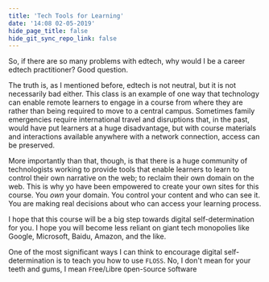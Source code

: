 ```yaml
---
title: 'Tech Tools for Learning'
date: '14:08 02-05-2019'
hide_page_title: false
hide_git_sync_repo_link: false
---
```


So, if there are so many problems with edtech, why would I be a career edtech practitioner? Good question.

The truth is, as I mentioned before, edtech is not neutral, but it is not necessarily bad either. This class is an example of one way that technology can enable remote learners to engage in a course from where they are rather than being required to move to a central campus. Sometimes family emergencies require international travel and disruptions that, in the past, would have put learners at a huge disadvantage, but with course materials and interactions available anywhere with a network connection, access can be preserved.

More importantly than that, though, is that there is a huge community of technologists working to provide tools that enable learners to learn to control their own narrative on the web; to reclaim their own domain on the web. This is why yo have been empowered to create your own sites for this course. You *own* your domain. You control your content and who can see it. You are making real decisions about who can access your learning process.

I hope that this course will be a big step towards digital self-determination for you. I hope you will become less reliant on giant tech monopolies like Google, Microsoft, Baidu, Amazon, and the like.

One of the most significant ways I can think to encourage digital self-determination is to teach you how to use `FLOSS`. No, I don't mean for your teeth and gums, I mean `F`ree/`L`ibre `O`pen-`S`ource `S`oftware
